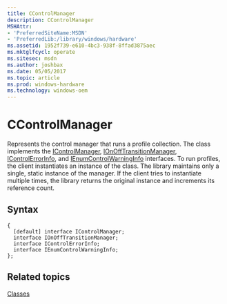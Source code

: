 ```yaml
---
title: CControlManager
description: CControlManager
MSHAttr:
- 'PreferredSiteName:MSDN'
- 'PreferredLib:/library/windows/hardware'
ms.assetid: 1952f739-e610-4bc3-938f-8ffad3875aec
ms.mktglfcycl: operate
ms.sitesec: msdn
ms.author: joshbax
ms.date: 05/05/2017
ms.topic: article
ms.prod: windows-hardware
ms.technology: windows-oem
---
```


# CControlManager


Represents the control manager that runs a profile collection. The class implements the [IControlManager](icontrolmanager.md), [IOnOffTransitionManager](ionofftransitionmanager.md), [IControlErrorInfo](icontrolerrorinfo.md), and [IEnumControlWarningInfo](ienumcontrolwarninginfo.md) interfaces. To run profiles, the client instantiates an instance of the class. The library maintains only a single, static instance of the manager. If the client tries to instantiate multiple times, the library returns the original instance and increments its reference count.

## Syntax


```
{
  [default] interface IControlManager;
  interface IOnOffTransitionManager;
  interface IControlErrorInfo;
  interface IEnumControlWarningInfo;
};
```

## Related topics


[Classes](classes.md)

 

 







